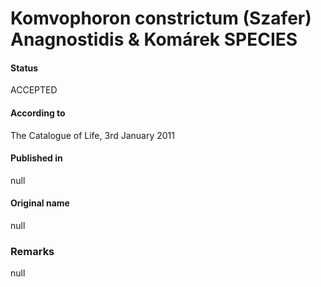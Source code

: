 # Komvophoron constrictum (Szafer) Anagnostidis & Komárek SPECIES

#### Status
ACCEPTED

#### According to
The Catalogue of Life, 3rd January 2011

#### Published in
null

#### Original name
null

### Remarks
null